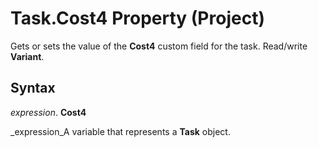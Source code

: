 
# Task.Cost4 Property (Project)

Gets or sets the value of the  **Cost4** custom field for the task. Read/write **Variant**.


## Syntax

 _expression_. **Cost4**

 _expression_A variable that represents a  **Task** object.

